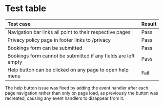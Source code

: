 # Test table

Test case | Result 
:- | -
Navigation bar links all point to their respective pages | Pass
Privacy policy page in footer links to /privacy | Pass
Bookings form can be submitted | Pass
Bookings form cannot be submitted if any fields are left empty | Pass
Help button can be clicked on any page to open help menu | Fail

The help button issue was fixed by adding the event handler after each page navigation rather than only on page load, as previously the button was recreated, causing any event handlers to disappear from it.
